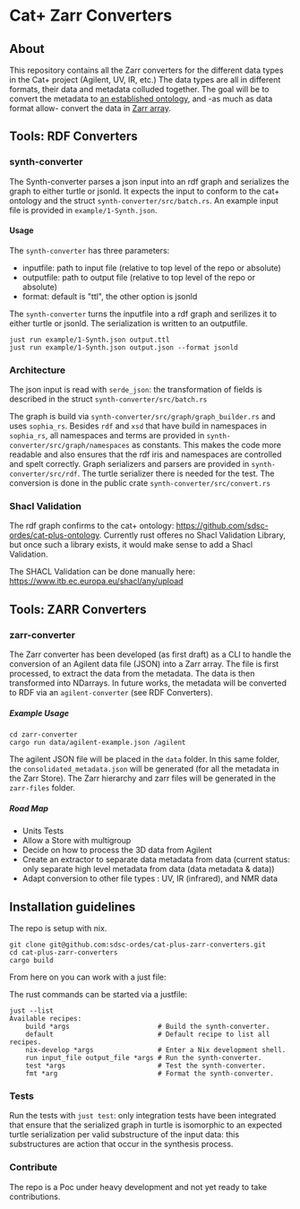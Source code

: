 # Cat+ Zarr Converters

## About

This repository contains all the Zarr converters for the different data types in the Cat+ project (Agilent, UV, IR, etc.)
The data types are all in different formats, their data and metadata colluded together. The goal will be to convert the metadata to [an established ontology](https://github.com/sdsc-ordes/cat-plus-ontology/tree/main), and -as much as data format allow- convert the data in [Zarr array](https://zarr.readthedocs.io/en/stable/index.html).

## Tools: RDF Converters

### synth-converter
The Synth-converter parses a json input into an rdf graph and serializes the graph to either turtle or jsonld.
It expects the input to conform to the cat+ ontology and the struct `synth-converter/src/batch.rs`. An example input file is provided in `example/1-Synth.json`.

#### Usage

The `synth-converter` has three parameters:

- inputfile: path to input file (relative to top level of the repo or absolute)
- outputfile: path to output file (relative to top level of the repo or absolute)
- format: default is "ttl", the other option is jsonld

The `synth-converter` turns the inputfile into a rdf graph and serilizes it to either turtle or jsonld. The serialization is written to an outputfile.

```
just run example/1-Synth.json output.ttl
just run example/1-Synth.json output.json --format jsonld
```

### Architecture

The json input is read with `serde_json`: the transformation of fields is described in the struct `synth-converter/src/batch.rs`

The graph is build via `synth-converter/src/graph/graph_builder.rs` and uses `sophia_rs`. Besides `rdf` and `xsd` that have build in namespaces in `sophia_rs`, all namespaces and terms are provided in `synth-converter/src/graph/namespaces` as constants. This makes the code more readable and also ensures that the rdf iris and namespaces are controlled and spelt correctly.
Graph serializers and parsers are provided in `synth-converter/src/rdf`. The turtle serializer there is needed for the test.
The conversion is done in the public crate `synth-converter/src/convert.rs`

### Shacl Validation

The rdf graph confirms to the cat+ ontology: https://github.com/sdsc-ordes/cat-plus-ontology. Currently rust offeres no Shacl Validation Library, but once such a library exists, it would make sense to add a Shacl Validation.

The SHACL Validation can be done manually here: https://www.itb.ec.europa.eu/shacl/any/upload

## Tools: ZARR Converters

### zarr-converter

The Zarr converter has been developed (as first draft) as a CLI to handle the conversion of an Agilent data file (JSON) into a Zarr array. The file is first processed, to extract the data from the metadata. The data is then transformed into NDarrays. In future works, the metadata will be converted to RDF via an `agilent-converter` (see RDF Converters). 

##### Example Usage

```
cd zarr-converter
cargo run data/agilent-example.json /agilent
```
The agilent JSON file will be placed in the `data` folder. In this same folder, the `consolidated_metadata.json` will be generated (for all the metadata in the Zarr Store). The Zarr hierarchy and zarr files will be generated in the `zarr-files` folder.

##### Road Map 

- Units Tests
- Allow a Store with multigroup 
- Decide on how to process the 3D data from Agilent
- Create an extractor to separate data metadata from data (current status: only separate high level metadata from data (data metadata & data))
- Adapt conversion to other file types : UV, IR (infrared), and NMR data

## Installation guidelines

The repo is setup with nix.

```
git clone git@github.com:sdsc-ordes/cat-plus-zarr-converters.git
cd cat-plus-zarr-converters
cargo build
```

From here on you can work with a just file:

The rust commands can be started via a justfile:

```
just --list
Available recipes:
    build *args                      # Build the synth-converter.
    default                          # Default recipe to list all recipes.
    nix-develop *args                # Enter a Nix development shell.
    run input_file output_file *args # Run the synth-converter.
    test *args                       # Test the synth-converter.
    fmt *arg                         # Format the synth-converter.
```

### Tests

Run the tests with `just test`: only integration tests have been integrated that ensure that the serialized graph in turtle is isomorphic to an expected turtle serialization per valid substructure of the input data: this substructures are action that occur in the synthesis process.

### Contribute

The repo is a Poc under heavy development and not yet ready to take contributions.
